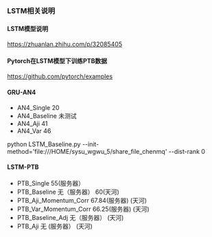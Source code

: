 ### LSTM相关说明

#### LSTM模型说明
https://zhuanlan.zhihu.com/p/32085405

#### Pytorch在LSTM模型下训练PTB数据
https://github.com/pytorch/examples

#### GRU-AN4
* AN4_Single    20
* AN4_Baseline  未测试
* AN4_Aji       41
* AN4_Var       46


python LSTM_Baseline.py --init-method='file:///HOME/sysu_wgwu_5/share_file_chenmq' --dist-rank 0


#### LSTM-PTB
* PTB_Single        55(服务器）
* PTB_Baseline      无（服务器）                  60(天河)
* PTB_Aji_Momentum_Corr   67.84(服务器)          (天河)
* PTB_Var_Momentum_Corr   66.25(服务器)          (天河)
* PTB_Baseline_Adj  无（服务器）                  (天河)
* PTB_Aji           无 (服务器）                  (天河)
